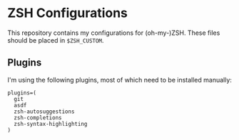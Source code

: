 # ZSH Configurations

This repository contains my configurations for (oh-my-)ZSH. These files should be placed in `$ZSH_CUSTOM`.

## Plugins

I'm using the following plugins, most of which need to be installed manually:

```
plugins=(
  git
  asdf
  zsh-autosuggestions
  zsh-completions
  zsh-syntax-highlighting
)
```
